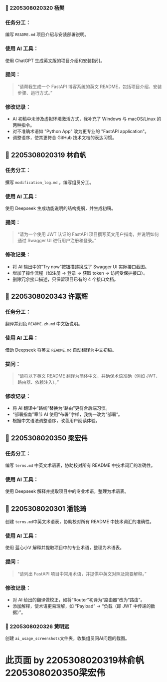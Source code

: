 ### 👤 2205308020320 杨樊

### 任务分工：
编写 `README.md` 项目介绍与安装部署说明。

### 使用 AI 工具：
使用 ChatGPT 生成英文版的项目介绍和安装指引。

### 提问：
> “请帮我生成一个 FastAPI 博客系统的英文 README，包括项目介绍、安装步骤、运行方式。”

### 修改记录：
- AI 初稿中未涉及虚拟环境激活方式，我补充了 Windows 与 macOS/Linux 的两种指令。
- 对不准确术语如 "Python App" 改为更专业的 "FastAPI application"。
- 调整语序，使其更符合 GitHub 技术文档的表达习惯。

## 👤 2205308020319 林俞帆

### 任务分工：
撰写 `modification_log.md` ，编写组员分工。

### 使用 AI 工具：
使用 Deepseek 生成功能说明的结构提纲，并生成初稿。

### 提问：
> “请为一个使用 JWT 认证的 FastAPI 项目撰写英文用户指南，并说明如何通过 Swagger UI 进行用户注册和登录。”

### 修改记录：
- 将 AI 输出中的“Try now”按钮描述换成了 Swagger UI 实际接口截图。
- 增加了操作流程（如注册 → 登录 → 获取 token → 访问受保护接口）。
- 删除冗余接口描述，只保留项目已有的 4 个接口文档。

## 👤 2205308020343 许嘉辉

### 任务分工：
翻译并润色 `README.zh.md` 中文版说明。

### 使用 AI 工具：
借助 Deepseek 将英文 `README.md` 自动翻译为中文初稿。

### 提问：
> “请将以下英文 README 翻译为简体中文，并确保术语准确（例如 JWT、路由器、依赖注入）。”

### 修改记录：
- 将 AI 翻译中“路线”替换为“路由”更符合后端习惯。
- “部署指南”章节 AI 使用“布署”字样，我统一改为“部署”。
- 根据中文语法调整语序，改善用户阅读体验。

## 👤 2205308020350 梁宏伟

### 任务分工：
编写 `terms.md` 中英文术语表，协助校对所有 README 中技术词汇的准确性。
### 使用 AI 工具：
使用 Deepseek 解释并提取项目中的专业术语，整理为术语表。

## 👤 2205308020301 潘能琦
创建 `terms.md`中英文术语表，协助校对所有 README 中技术词汇的准确性。
### 使用 AI 工具：
使用 蓝心小V 解释并提取项目中的专业术语，整理为术语表。
### 提问：
> “请列出 FastAPI 项目中常用术语，并提供中英文对照及简要解释。”
### 修改记录：
- 对 AI 给出的翻译做校正，如将“Router”初译为“路由器”改为“路由”。
- 添加解释，使术语更易理解，如 “Payload” → “负载（即 JWT 中传递的数据）”。

### 👤 2205308020326 黄明远
创建 `ai_usage_screenshots`文件夹，收集组员问AI问题的截图。

# 此页面 by 2205308020319林俞帆 2205308020350梁宏伟